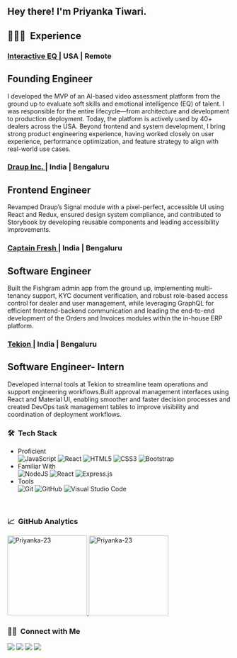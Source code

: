 <h2> Hey there! I'm Priyanka Tiwari.</h2>

<h2> 👨🏻‍💻 &nbsp;Experience </h2>
<h3> <a href="https://interactiveeq.com/">Interactive EQ </a> | USA | Remote</h3>
<h2>Founding Engineer</h2>
<section> I developed the MVP of an AI-based video assessment platform from the ground up to evaluate soft skills and emotional intelligence (EQ) of talent. I was responsible for the entire lifecycle—from architecture and development to production deployment. Today, the platform is actively used by 40+ dealers across the USA. Beyond frontend and system development, I bring strong product engineering experience, having worked closely on user experience, performance optimization, and feature strategy to align with real-world use cases. </section>
<h3> <a href="https://draup.com/">Draup Inc. </a> | India | Bengaluru</h3>
<h2>Frontend Engineer</h2>
<section> Revamped Draup’s Signal module with a pixel-perfect, accessible UI using React and Redux, ensured design system compliance, and contributed to Storybook by developing reusable components and leading accessibility improvements. </section>
<h3> <a href="https://www.captainfresh.in/">Captain Fresh </a> | India | Bengaluru</h3>
<h2>Software Engineer</h2>
<section> Built the Fishgram admin app from the ground up, implementing multi-tenancy support, KYC document verification, and robust role-based access control for dealer and user management, while leveraging GraphQL for efficient frontend-backend communication and leading the end-to-end development of the Orders and Invoices modules within the in-house ERP platform. </section>
<h3> <a href="https://tekion.com/">Tekion </a> | India | Bengaluru</h3>
<h2>Software Engineer- Intern</h2>
<section> Developed internal tools at Tekion to streamline team operations and support engineering workflows.Built approval management interfaces using React and Material UI, enabling smoother and faster decision processes and created DevOps task management tables to improve visibility and coordination of deployment workflows.</section>

<h3> 🛠 &nbsp;Tech Stack</h3>

- <section>Proficient</section>
  <img alt="JavaScript" src="https://img.shields.io/badge/javascript-%23323330.svg?style=for-the-badge&logo=javascript&logoColor=%23F7DF1E"/>
   <img alt="React" src="https://img.shields.io/badge/react-%2320232a.svg?style=for-the-badge&logo=react&logoColor=%2361DAFB"/>
    <img alt="HTML5" src="https://img.shields.io/badge/html5-%23E34F26.svg?style=for-the-badge&logo=html5&logoColor=white"/>
  <img alt="CSS3" src="https://img.shields.io/badge/css3-%231572B6.svg?style=for-the-badge&logo=css3&logoColor=white"/>
  <img alt="Bootstrap" src="https://img.shields.io/badge/bootstrap-%23563D7C.svg?style=for-the-badge&logo=bootstrap&logoColor=white"/>
- <section>Familiar With</section>
   <img alt="NodeJS" src="https://img.shields.io/badge/node.js-%2343853D.svg?style=for-the-badge&logo=node.js&logoColor=white"/>
  <img alt="React" src="https://img.shields.io/badge/react-%2320232a.svg?style=for-the-badge&logo=react&logoColor=%2361DAFB"/>
  <img alt="Express.js" src="https://img.shields.io/badge/express.js-%23404d59.svg?style=for-the-badge"/>
  
- <section>Tools</section>
  <img alt="Git" src="https://img.shields.io/badge/git-%23F05033.svg?style=for-the-badge&logo=git&logoColor=white"/>
  <img alt="GitHub" src="https://img.shields.io/badge/github-%23121011.svg?style=for-the-badge&logo=github&logoColor=white"/>
  <img alt="Visual Studio Code" src="https://img.shields.io/badge/VisualStudioCode-0078d7.svg?style=for-the-badge&logo=visual-studio-code&logoColor=white"/>


<br/>

<h3> 📈 &nbsp;GitHub Analytics </h3>


<a href="https://github.com/Priyanka-23">
  <img height="180em" src="https://github-readme-stats.vercel.app/api?username=Priyanka-23&show_icons=true&theme=merko&locale=en" alt="Priyanka-23" />
    
  <img height="180em" src="https://github-readme-stats.vercel.app/api/top-langs?username=Priyanka-23&show_icons=true&theme=tokyonight&locale=en&layout=compact" alt="Priyanka-23" />
</a>


<br/>

<h3> 🤝🏻 &nbsp;Connect with Me </h3>

<p align="left">

<a href="mailto:priyankatiwary23@gmail.com"><img src="https://img.shields.io/badge/-priyankatiwary23@gmail.com-D14836?style=flat&logo=Gmail&logoColor=white"/></a>
 <a href="https://www.linkedin.com/in/priyanka-tiwari-bb4468163"><img src="https://img.shields.io/badge/-Priyanka%20Tiwari-0077B5?style=flat&logo=Linkedin&logoColor=white"/></a>
  <a href="https://www.codechef.com/users/pt_23"><img src="https://img.shields.io/badge/Codechef-pt_23-D14836?style=flat&logo=Codechef&logoColor=black"/></a>
  <a href="https://leetcode.com/priyankatiwary23/"><img src="https://img.shields.io/badge/Leetcode-priyankatiwary23-D14836?style=flat&logo=Leetcode&logoColor=yellow"/></a>
</p>
